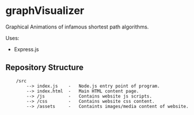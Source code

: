 # graphVisualizer
Graphical Animations of infamous shortest path algorithms.   

Uses:  
* Express.js

## Repository Structure
```
    /src
        --> index.js    -   Node.js entry point of program.   
        --> index.html  -   Main HTML content page.  
        --> /js         -   Contains website js scripts.  
        --> /css        -   Contains website css content.  
        --> /assets     -   Containts images/media content of website.
```

